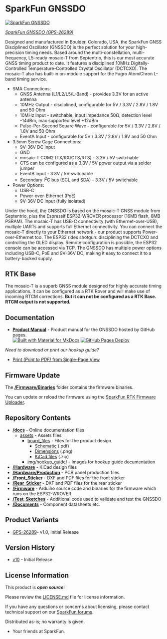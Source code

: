SparkFun GNSSDO
========================================

[![SparkFun GNSSDO]()]()

[*SparkFun GNSSDO (GPS-26289)*](https://www.sparkfun.com/products/26289)

Designed and manufactured in Boulder, Colorado, USA, the SparkFun GNSS Disciplined Oscillator (GNSSDO) is the perfect solution for your high-precision timing needs. Based around the multi-constellation, multi-frequency, L5-ready mosaic-T from Septentrio, this is our most accurate GNSS timing product to date. It features a disciplined 10MHz Digitally-Controlled Temperature-Controlled Crystal Oscillator (DCTCXO). The mosaic-T also has built-in on-module support for the Fugro AtomiChron L-band timing service.

* SMA Connections:
    * GNSS Antenna (L1/L2/L5/L-Band) - provides 3.3V for an active antenna
    * 10MHz Output - disciplined, configurable for 5V / 3.3V / 2.8V / 1.8V and 50 Ohm
    * 10MHz Input - switchable, input impedance 50Ω, detection level -14dBm, max supported level +12dBm
    * Pulse-Per-Second Square Wave - configurable for 5V / 3.3V / 2.8V / 1.8V and 50 Ohm
    * EventA Input - configurable for 5V / 3.3V / 2.8V / 1.8V and 50 Ohm
* 3.5mm Screw Cage Connections:
    * 9V-36V DC input
    * GND
    * mosaic-T COM2 (TX/RX/CTS/RTS) - 3.3V / 5V switchable
    * CTS can be configured as a 3.3V / 5V power output via a solder jumper
    * EventB input - 3.3V / 5V switchable
    * Secondary I<sup>2</sup>C bus (SCL and SDA) - 3.3V / 5V switchable
* Power Options:
    * USB-C
    * Power-over-Ethernet (PoE)
    * 9V-36V DC input (fully isolated)

Under the hood, the GNSSDO is based on the mosaic-T GNSS module from Septentrio, plus the Espressif ESP32-WROVER processor (16MB flash, 8MB PSRAM). The mosaic-T has USB-C connectivity (with Ethernet-over-USB), multiple UARTs and supports full Ethernet connectivity. You can connect the mosaic-T directly to your Ethernet network - our product supports Power-over-Ethernet too. The ESP32 rides shotgun: disciplining the DCTCXO and controlling the OLED display. Remote configuration is possible, the ESP32 console can be accessed via TCP. The GNSSDO has multiple power options including USB-C, PoE and 9V-36V DC, making it easy to connect it to a battery-backed supply.

RTK Base
--------------
The mosaic-T is a superb GNSS module designed for highly accurate timing applications. It can be configured as a RTK Rover and will make use of incoming RTCM corrections. **But it can not be configured as a RTK Base. RTCM output is not supported.**

Documentation
--------------

* **[Product Manual](http://docs.sparkfun.com/SparkFun_GNSSDO/)** - Product manual for the GNSSDO hosted by GitHub pages.<br>
  [![Built with Material for MkDocs](https://img.shields.io/badge/Material_for_MkDocs-526CFE?logo=MaterialForMkDocs&logoColor=white)](https://squidfunk.github.io/mkdocs-material/) [![GitHub Pages Deploy](https://github.com/sparkfun/SparkFun_GNSSDO/actions/workflows/mkdocs.yml/badge.svg)](https://github.com/sparkfun/SparkFun_GNSSDO/actions/workflows/mkdocs.yml)


*Need to download or print our hookup guide?*

* [Print *(Print to PDF)* from Single-Page View](http://docs.sparkfun.com/SparkFun_GNSSDO/print_view)

Firmware Update
-------------------

The **[/Firmware/Binaries](https://github.com/sparkfun/SparkFun_GNSSDO/tree/main/Firmware/Binaries)** folder contains the firmware binaries.

You can update or reload the firmware using the [SparkFun RTK Firmware Uploader](https://github.com/sparkfun/SparkFun_RTK_Firmware_Uploader).

Repository Contents
-------------------

* **[/docs](/docs/)** - Online documentation files
    * [assets](/docs/assets/) - Assets files
        * [board_files](/docs/assets/board_files/) - Files for the product design
            * [Schematic](/docs/assets/board_files/schematic.pdf) (.pdf)
            * [Dimensions](/docs/assets/board_files/dimensions.png) (.png)
            * [KiCad files](/docs/assets/board_files/kicad_files.zip) (.zip)
        * [img/hookup_guide/](/docs/assets/img/hookup_guide/) - Images for hookup guide documentation
* **[/Hardware](/Hardware/)** - KiCad design files
* **[/Hardware/Production](/Hardware/Production/)** - PCB panel production files
* **[/Front_Sticker](/Front_Sticker/)** - DXF and PDF files for the front sticker
* **[/Rear_Sticker](/Rear_Sticker/)** - DXF and PDF files for the rear sticker
* **[/Firmware](/Firmware/)** - Arduino source code and binaries for the firmware which runs on the ESP32-WROVER
* **[/Test_Sketches](/Test_Sketches/)** - Additional code used to validate and test the GNSSDO
* **[/Documents](/Documents/)** - Component datasheets etc.

Product Variants
----------------

* [GPS-26289](https://www.sparkfun.com/products/26289)- v1.0, Initial Release

Version History
---------------

* [v10](https://github.com/sparkfun/SparkFun_GNSSDO/releases/tag/v10) - Initial Release


License Information
-------------------

This product is ***open source***!

Please review the [LICENSE.md](./LICENSE.md) file for license information.

If you have any questions or concerns about licensing, please contact technical support on our [SparkFun forums](https://forum.sparkfun.com/viewforum.php?f=152).

Distributed as-is; no warranty is given.

- Your friends at SparkFun.

